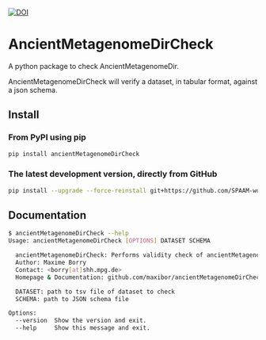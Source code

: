 [![DOI](https://zenodo.org/badge/DOI/10.5281/zenodo.4003826.svg)](https://doi.org/10.5281/zenodo.4003826)

# AncientMetagenomeDirCheck

A python package to check AncientMetagenomeDir.

AncientMetagenomeDirCheck will verify a dataset, in tabular format, against a json schema.

## Install

### From PyPI using pip

```bash
pip install ancientMetagenomeDirCheck
```

### The latest development version, directly from GitHub

```bash
pip install --upgrade --force-reinstall git+https://github.com/SPAAM-workshop/AncientMetagenomeDirCheck.git
```

## Documentation

```bash
$ ancientMetagenomeDirCheck --help
Usage: ancientMetagenomeDirCheck [OPTIONS] DATASET SCHEMA

  ancientMetagenomeDirCheck: Performs validity check of ancientMetagenomeDir datasets
  Author: Maxime Borry
  Contact: <borry[at]shh.mpg.de>
  Homepage & Documentation: github.com/maxibor/ancientMetagenomeDirCheck

  DATASET: path to tsv file of dataset to check
  SCHEMA: path to JSON schema file

Options:
  --version  Show the version and exit.
  --help     Show this message and exit.
```
